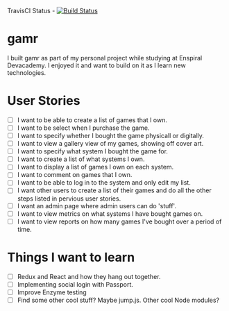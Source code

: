 TravisCI Status - [![Build Status](https://travis-ci.org/alan-jordan/gamr-v2.svg?branch=master)](https://travis-ci.org/alan-jordan/gamr-v2)

# gamr
I built gamr as part of my personal project while studying at Enspiral Devacademy. I enjoyed it and want to build on it as I learn new technologies.

# User Stories
- [ ] I want to be able to create a list of games that I own.
- [ ] I want to be select when I purchase the game.
- [ ] I want to specify whether I bought the game physicall or digitally.
- [ ] I want to view a gallery view of my games, showing off cover art.
- [ ] I want to specify what system I bought the game for.
- [ ] I want to create a list of what systems I own.
- [ ] I want to display a list of games I own on each system.
- [ ] I want to comment on games that I own.
- [ ] I want to be able to log in to the system and only edit my list.
- [ ] I want other users to create a list of their games and do all the other steps listed in pervious user stories.
- [ ] I want an admin page where admin users can do 'stuff'.
- [ ] I want to view metrics on what systems I have bought games on.
- [ ] I want to view reports on how many games I've bought over a period of time.

# Things I want to learn
- [ ] Redux and React and how they hang out together.
- [ ] Implementing social login with Passport.
- [ ] Improve Enzyme testing
- [ ] Find some other cool stuff? Maybe jump.js. Other cool Node modules?
